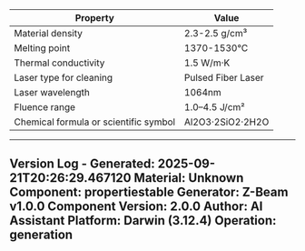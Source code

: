 | Property | Value |
|----------|-------|
| Material density | 2.3-2.5 g/cm³ |
| Melting point | 1370-1530°C |
| Thermal conductivity | 1.5 W/m·K |
| Laser type for cleaning | Pulsed Fiber Laser |
| Laser wavelength | 1064nm |
| Fluence range | 1.0–4.5 J/cm² |
| Chemical formula or scientific symbol | Al2O3·2SiO2·2H2O |


---
Version Log - Generated: 2025-09-21T20:26:29.467120
Material: Unknown
Component: propertiestable
Generator: Z-Beam v1.0.0
Component Version: 2.0.0
Author: AI Assistant
Platform: Darwin (3.12.4)
Operation: generation
---